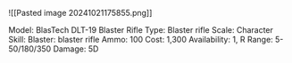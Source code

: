 ![[Pasted image 20241021175855.png]]

Model: BlasTech DLT-19 Blaster Rifle
Type: Blaster rifle
Scale: Character
Skill: Blaster: blaster rifle
Ammo: 100
Cost: 1,300
Availability: 1, R
Range: 5-50/180/350
Damage: 5D

